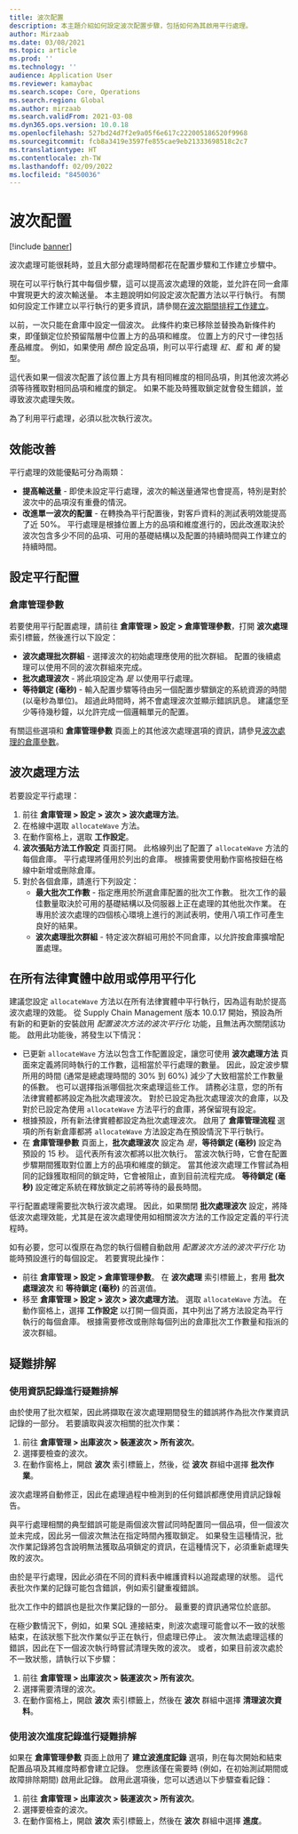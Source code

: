 ```yaml
---
title: 波次配置
description: 本主題介紹如何設定波次配置步驟，包括如何為其啟用平行處理。
author: Mirzaab
ms.date: 03/08/2021
ms.topic: article
ms.prod: ''
ms.technology: ''
audience: Application User
ms.reviewer: kamaybac
ms.search.scope: Core, Operations
ms.search.region: Global
ms.author: mirzaab
ms.search.validFrom: 2021-03-08
ms.dyn365.ops.version: 10.0.18
ms.openlocfilehash: 527bd24d7f2e9a05f6e617c222005186520f9968
ms.sourcegitcommit: fcb8a3419e3597fe855cae9eb21333698518c2c7
ms.translationtype: HT
ms.contentlocale: zh-TW
ms.lasthandoff: 02/09/2022
ms.locfileid: "8450036"
---
```

# <a name="wave-allocation"></a>波次配置

[!include [banner](../includes/banner.md)]

波次處理可能很耗時，並且大部分處理時間都花在配置步驟和工作建立步驟中。

現在可以平行執行其中每個步驟，這可以提高波次處理的效能，並允許在同一倉庫中實現更大的波次輸送量。 本主題說明如何設定波次配置方法以平行執行。 有關如何設定工作建立以平行執行的更多資訊，請參閱[在波次期間排程工作建立](configure-wave-schedule-work-creation.md)。

以前，一次只能在倉庫中設定一個波次。 此條件約束已移除並替換為新條件約束，即僅鎖定位於預留階層中位置上方的品項和維度。 位置上方的尺寸一律包括產品維度。 例如，如果使用 *顏色* 設定品項，則可以平行處理 *紅*、*藍* 和 *黃* 的變型。

這代表如果一個波次配置了該位置上方具有相同維度的相同品項，則其他波次將必須等待獲取對相同品項和維度的鎖定。 如果不能及時獲取鎖定就會發生錯誤，並導致波次處理失敗。

為了利用平行處理，必須以批次執行波次。

## <a name="performance-improvements"></a>效能改善

平行處理的效能優點可分為兩類：

- **提高輸送量** - 即使未設定平行處理，波次的輸送量通常也會提高，特別是對於波次中的品項沒有重疊的情況。
- **改進單一波次的配置** - 在轉換為平行配置後，對客戶資料的測試表明效能提高了近 50%。 平行處理是根據位置上方的品項和維度進行的，因此改進取決於波次包含多少不同的品項、可用的基礎結構以及配置的持續時間與工作建立的持續時間。

## <a name="configure-parallel-allocation"></a>設定平行配置

### <a name="warehouse-management-parameters"></a>倉庫管理參數

若要使用平行配置處理，請前往 **倉庫管理 > 設定 > 倉庫管理參數**，打開 **波次處理** 索引標籤，然後進行以下設定：

- **波次處理批次群組** - 選擇波次的初始處理應使用的批次群組。 配置的後續處理可以使用不同的波次群組來完成。
- **批次處理波次** - 將此項設定為 *是* 以使用平行處理。
- **等待鎖定 (毫秒)** - 輸入配置步驟等待由另一個配置步驟鎖定的系統資源的時間 (以毫秒為單位)。 超過此時間時，將不會處理波次並顯示錯誤訊息。 建議您至少等待幾秒鐘，以允許完成一個邏輯單元的配置。

有關這些選項和 **倉庫管理參數** 頁面上的其他波次處理選項的資訊，請參見[波次處理的倉庫參數](wave-warehouse-parameters.md)。

## <a name="wave-process-methods"></a>波次處理方法

若要設定平行處理：

1. 前往 **倉庫管理 > 設定 > 波次 > 波次處理方法**。
1. 在格線中選取 `allocateWave` 方法。
1. 在動作窗格上，選取 **工作設定**。
1. **波次張貼方法工作設定** 頁面打開。 此格線列出了配置了 `allocateWave` 方法的每個倉庫。 平行處理將僅用於列出的倉庫。 根據需要使用動作窗格按鈕在格線中新增或刪除倉庫。 
1. 對於各個倉庫，請進行下列設定：
    - **最大批次工作數** - 指定應用於所選倉庫配置的批次工作數。 批次工作的最佳數量取決於可用的基礎結構以及伺服器上正在處理的其他批次作業。 在專用於波次處理的四個核心環境上進行的測試表明，使用八項工作可產生良好的結果。
    - **波次處理批次群組** - 特定波次群組可用於不同倉庫，以允許按倉庫擴增配置處理。

## <a name="enable-or-disable-parallelization-across-all-legal-entities"></a>在所有法律實體中啟用或停用平行化

建議您設定 `allocateWave` 方法以在所有法律實體中平行執行，因為這有助於提高波次處理的效能。 從 Supply Chain Management 版本 10.0.17 開始，預設為所有新的和更新的安裝啟用 *配置波次方法的波次平行化* 功能，且無法再次關閉該功能。 啟用此功能後，將發生以下情況：

- 已更新 `allocateWave` 方法以包含工作配置設定，讓您可使用 **波次處理方法** 頁面來定義將同時執行的工作數，這相當於平行處理的數量。 因此，設定波步驟所用的時間 (通常是總處理時間的 30% 到 60%) 減少了大致相當於工作數量的係數。 也可以選擇指派哪個批次來處理這些工作。 請務必注意，您的所有法律實體都將設定為批次處理波次。 對於已設定為批次處理波次的倉庫，以及對於已設定為使用 `allocateWave` 方法平行的倉庫，將保留現有設定。
- 根據預設，所有新法律實體都設定為批次處理波次。 啟用了 **倉庫管理流程** 選項的所有新倉庫都將 `allocateWave` 方法設定為在預設情況下平行執行。
- 在 **倉庫管理參數** 頁面上，**批次處理波次** 設定為 *是*，**等待鎖定 (毫秒)** 設定為預設的 15 秒。 這代表所有波次都將以批次執行。 當波次執行時，它會在配置步驟期間獲取對位置上方的品項和維度的鎖定。 當其他波次處理工作嘗試為相同的記錄獲取相同的鎖定時，它會被阻止，直到目前流程完成。 **等待鎖定 (毫秒)** 設定確定系統在釋放鎖定之前將等待的最長時間。

平行配置處理需要批次執行波次處理。 因此，如果關閉 **批次處理波次** 設定，將降低波次處理效能，尤其是在波次處理使用如相關波次方法的工作設定定義的平行流程時。

如有必要，您可以復原在為您的執行個體自動啟用 *配置波次方法的波次平行化* 功能時預設進行的每個設定。 若要實現此操作：

- 前往 **倉庫管理 \> 設定 \> 倉庫管理參數**。 在 **波次處理** 索引標籤上，套用 **批次處理波次** 和 **等待鎖定 (毫秒)** 的首選值。
- 移至 **倉庫管理 \> 設定 \> 波次 \> 波次處理方法**。 選取 `allocateWave` 方法。 在動作窗格上，選擇 **工作設定** 以打開一個頁面，其中列出了將方法設定為平行執行的每個倉庫。 根據需要修改或刪除每個列出的倉庫批次工作數量和指派的波次群組。

## <a name="troubleshooting"></a>疑難排解

### <a name="troubleshoot-using-the-infolog"></a>使用資訊記錄進行疑難排解

由於使用了批次框架，因此將擷取在波次處理期間發生的錯誤將作為批次作業資訊記錄的一部分。 若要讀取與波次相關的批次作業：

1. 前往 **倉庫管理 \> 出庫波次 \> 裝運波次 \> 所有波次**。
1. 選擇要檢查的波次。
1. 在動作窗格上，開啟 **波次** 索引標籤上，然後，從 **波次** 群組中選擇 **批次作業**。

波次處理將自動修正，因此在處理過程中檢測到的任何錯誤都應使用資訊記錄報告。

與平行處理相關的典型錯誤可能是兩個波次嘗試同時配置同一個品項，但一個波次並未完成，因此另一個波次無法在指定時間內獲取鎖定。 如果發生這種情況，批次作業記錄將包含說明無法獲取品項鎖定的資訊，在這種情況下，必須重新處理失敗的波次。

由於是平行處理，因此必須在不同的資料表中維護資料以追蹤處理的狀態。 這代表批次作業的記錄可能包含錯誤，例如索引鍵重複錯誤。

批次工作中的錯誤也是批次作業記錄的一部分。 最重要的資訊通常位於底部。

在極少數情況下，例如，如果 SQL 連接結束，則波次處理可能會以不一致的狀態結束，在該狀態下批次作業似乎正在執行，但處理已停止。 波次無法處理這樣的錯誤，因此在下一個波次執行時嘗試清理失敗的波次。 或者，如果目前波次處於不一致狀態，請執行以下步驟：

1. 前往 **倉庫管理 \> 出庫波次 \> 裝運波次 \> 所有波次**。
1. 選擇需要清理的波次。
1. 在動作窗格上，開啟 **波次** 索引標籤上，然後在 **波次** 群組中選擇 **清理波次資料**。

### <a name="troubleshoot-using-the-wave-progress-log"></a>使用波次進度記錄進行疑難排解

如果在 **倉庫管理參數** 頁面上啟用了 **建立波進度記錄** 選項，則在每次開始和結束配置品項及其維度時都會建立記錄。 您應該僅在需要時 (例如，在初始測試期間或故障排除期間) 啟用此記錄。 啟用此選項後，您可以透過以下步驟查看記錄：

1. 前往 **倉庫管理 \> 出庫波次 \> 裝運波次 \> 所有波次**。
1. 選擇要檢查的波次。
1. 在動作窗格上，開啟 **波次** 索引標籤上，然後在 **波次** 群組中選擇 **進度**。
